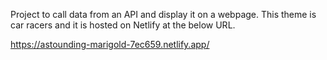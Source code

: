 Project to call data from an API and display it on a webpage. This theme is car racers and it is hosted on Netlify at the below URL.

<a href="https://astounding-marigold-7ec659.netlify.app/" target="_blank">https://astounding-marigold-7ec659.netlify.app/</a>